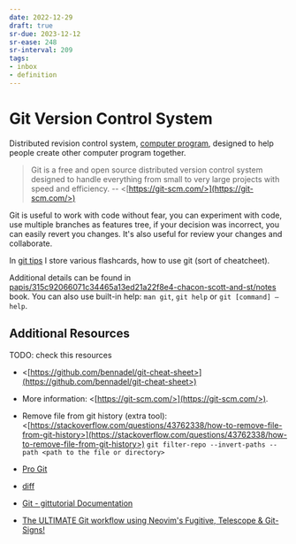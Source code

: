 ```yaml
---
date: 2022-12-29
draft: true
sr-due: 2023-12-12
sr-ease: 248
sr-interval: 209
tags:
- inbox
- definition
---
```


# Git Version Control System

Distributed revision control system, [computer program](./computer%20program.md), designed to help
people create other computer program together.

> Git is a free and open source distributed version control system designed to
> handle everything from small to very large projects with speed and efficiency.
> -- <[https://git-scm.com/>](https://git-scm.com/>)

Git is useful to work with code without fear, you can experiment with code, use
multiple branches as features tree, if your decision was incorrect, you can
easily revert you changes. It's also useful for review your changes and
collaborate.

In [git tips](./git%20tips.md) I store various flashcards, how to use git (sort of cheatcheet).

Additional details can be found in
[papis/315c92066071c34465a13ed21a22f8e4-chacon-scott-and-st/notes](./papis/315c92066071c34465a13ed21a22f8e4-chacon-scott-and-st/notes.md) book. You
can also use built-in help: `man git`, `git help` or `git [command] –help`.

## Additional Resources

TODO: check this resources


- <[https://github.com/bennadel/git-cheat-sheet>](https://github.com/bennadel/git-cheat-sheet>)
- More information: <[https://git-scm.com/>](https://git-scm.com/>).
- Remove file from git history (extra tool):
  <[https://stackoverflow.com/questions/43762338/how-to-remove-file-from-git-history>](https://stackoverflow.com/questions/43762338/how-to-remove-file-from-git-history>)
  `git filter-repo --invert-paths --path <path to the file or directory>`

- [Pro Git](./papis/315c92066071c34465a13ed21a22f8e4-chacon-scott-and-st/notes.md)
- [diff](./diff.md)
- [Git - gittutorial Documentation](https://git-scm.com/docs/gittutorial)
- [The ULTIMATE Git workflow using Neovim's Fugitive, Telescope & Git-Signs!](https://www.youtube.com/watch?v=IyBAuDPzdFY)
